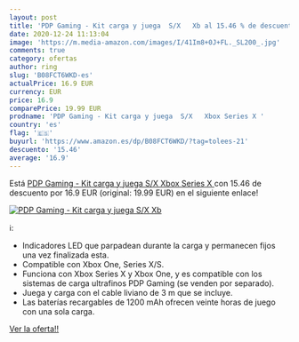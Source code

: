 ```yaml
---
layout: post
title: 'PDP Gaming - Kit carga y juega  S/X   Xb al 15.46 % de descuento'
date: 2020-12-24 11:13:04
image: 'https://m.media-amazon.com/images/I/41Im8+0J+FL._SL200_.jpg'
comments: true
category: ofertas
author: ring
slug: 'B08FCT6WKD-es'
actualPrice: 16.9 EUR
currency: EUR
price: 16.9
comparePrice: 19.99 EUR
prodname: 'PDP Gaming - Kit carga y juega  S/X   Xbox Series X '
country: 'es'
flag: '🇪🇸'
buyurl: 'https://www.amazon.es/dp/B08FCT6WKD/?tag=tolees-21'
descuento: '15.46'
average: '16.9'
---
```


Está [PDP Gaming - Kit carga y juega  S/X   Xbox Series X ](https://www.amazon.es/dp/B08FCT6WKD/?tag=tolees-21) con 15.46 de descuento por 16.9 EUR (original: 19.99 EUR) en el siguiente enlace!

[![PDP Gaming - Kit carga y juega  S/X   Xb](https://m.media-amazon.com/images/I/41Im8+0J+FL._SL200_.jpg)](https://www.amazon.es/dp/B08FCT6WKD/?tag=tolees-21)

ℹ️:

- Indicadores LED que parpadean durante la carga y permanecen fijos una vez finalizada esta.
- Compatible con Xbox One, Series X/S.
- Funciona con Xbox Series X y Xbox One, y es compatible con los sistemas de carga ultrafinos PDP Gaming (se venden por separado).
- Juega y carga con el cable liviano de 3 m que se incluye.
- Las baterías recargables de 1200 mAh ofrecen veinte horas de juego con una sola carga.

[Ver la oferta!!](https://www.amazon.es/dp/B08FCT6WKD/?tag=tolees-21)
